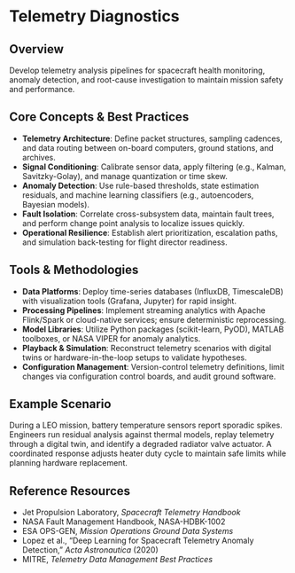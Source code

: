# Telemetry Diagnostics

## Overview

Develop telemetry analysis pipelines for spacecraft health monitoring, anomaly
detection, and root-cause investigation to maintain mission safety and
performance.

## Core Concepts & Best Practices

- **Telemetry Architecture**: Define packet structures, sampling cadences, and
  data routing between on-board computers, ground stations, and archives.
- **Signal Conditioning**: Calibrate sensor data, apply filtering (e.g., Kalman,
  Savitzky-Golay), and manage quantization or time skew.
- **Anomaly Detection**: Use rule-based thresholds, state estimation
  residuals, and machine learning classifiers (e.g., autoencoders, Bayesian
  models).
- **Fault Isolation**: Correlate cross-subsystem data, maintain fault trees,
  and perform change point analysis to localize issues quickly.
- **Operational Resilience**: Establish alert prioritization, escalation
  paths, and simulation back-testing for flight director readiness.

## Tools & Methodologies

- **Data Platforms**: Deploy time-series databases (InfluxDB, TimescaleDB) with
  visualization tools (Grafana, Jupyter) for rapid insight.
- **Processing Pipelines**: Implement streaming analytics with Apache
  Flink/Spark or cloud-native services; ensure deterministic reprocessing.
- **Model Libraries**: Utilize Python packages (scikit-learn, PyOD), MATLAB
  toolboxes, or NASA VIPER for anomaly analytics.
- **Playback & Simulation**: Reconstruct telemetry scenarios with digital twins
  or hardware-in-the-loop setups to validate hypotheses.
- **Configuration Management**: Version-control telemetry definitions, limit
  changes via configuration control boards, and audit ground software.

## Example Scenario

During a LEO mission, battery temperature sensors report sporadic spikes.
Engineers run residual analysis against thermal models, replay telemetry
through a digital twin, and identify a degraded radiator valve actuator. A
coordinated response adjusts heater duty cycle to maintain safe limits while
planning hardware replacement.

## Reference Resources

- Jet Propulsion Laboratory, *Spacecraft Telemetry Handbook*
- NASA Fault Management Handbook, NASA-HDBK-1002
- ESA OPS-GEN, *Mission Operations Ground Data Systems*
- Lopez et al., “Deep Learning for Spacecraft Telemetry Anomaly Detection,”
  *Acta Astronautica* (2020)
- MITRE, *Telemetry Data Management Best Practices*
